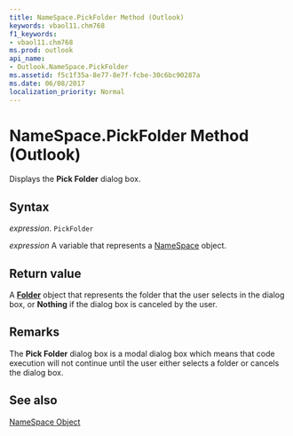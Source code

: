```yaml
---
title: NameSpace.PickFolder Method (Outlook)
keywords: vbaol11.chm768
f1_keywords:
- vbaol11.chm768
ms.prod: outlook
api_name:
- Outlook.NameSpace.PickFolder
ms.assetid: f5c1f35a-8e77-8e7f-fcbe-30c6bc90287a
ms.date: 06/08/2017
localization_priority: Normal
---
```



# NameSpace.PickFolder Method (Outlook)

Displays the  **Pick Folder** dialog box.


## Syntax

_expression_. `PickFolder`

_expression_ A variable that represents a [NameSpace](./Outlook.NameSpace.md) object.


## Return value

A  **[Folder](Outlook.Folder.md)** object that represents the folder that the user selects in the dialog box, or **Nothing** if the dialog box is canceled by the user.


## Remarks

The  **Pick Folder** dialog box is a modal dialog box which means that code execution will not continue until the user either selects a folder or cancels the dialog box.


## See also


[NameSpace Object](Outlook.NameSpace.md)

